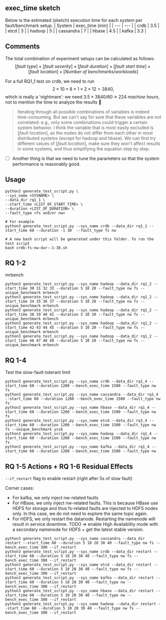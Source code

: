 ## exec_time sketch
Below is the estimated (sketch) execution time for each system per fault/benchmark setup.
| System | exec_time (min) |
| --- | --- |
| crdb | 3.5 |
| etcd | 3 |
| hadoop | 5 |
| cassandra | 7 |
| hbase | 4.5 |
| kafka | 3.3 |

## Comments
The total combination of experiment setups can be calculated as follows:
$$[fault\ type]\times[fault\ severity]\times[fault\ duration]\times[fault\ start\ time]\times[fault\ location]\times[Number\ of\ benchmarks/workloads]$$

For a full RQ1_1 test on crdb, we need to run
$$2\times10\times8\times1\times2\times12=3840,$$
which is really a 'nightmare': we need $3.5\times3840/60\approx224\ machine\ hours$, not to mention the time to analyze the results 🤔

> Iterating through all possible combinations of variables is indeed time-consuming. But we can't say for sure that these variables are not correlated: e.g., only some combinations could trigger a certain system behavior. I think the variable that is most easily excluded is $[fault\ location]$, as the nodes do not differ from each other in most distributed systems (except for hadoop and hbase). We can first try different values of $[fault\ location]$, make sure they won't affect results in some systems, and thus simplifying the equation step by step.

- [ ] Another thing is that we need to tune the parameters so that the system performance is reasonably good.

## Usage

```
python3 generate_test_script.py \
--sys_name <SYSNAME> \
--data_dir rq1_1 \
--start_time <LIST_OF_START_TIME> \
--duration <LIST_OF_DURATION> \
--fault_type <fs and/or nw>

# For example
python3 generate_test_script.py --sys_name crdb --data_dir rq1_1 --start_time 60 --duration -1 30  --fault_type fs nw

# A new bash script will be generated under this folder. To run the test script
bash crdb-fs-nw-dur--1-30.sh
```

## RQ 1-2

mrbench
```
python3 generate_test_script.py --sys_name hadoop --data_dir rq1_2 --start_time 30 31 32 33 --duration 5 10 20 --fault_type nw fs --unique_benchmark mrbench
python3 generate_test_script.py --sys_name hadoop --data_dir rq1_2 --start_time 34 35 36 37 --duration 5 10 20 --fault_type nw fs --unique_benchmark mrbench
python3 generate_test_script.py --sys_name hadoop --data_dir rq1_2 --start_time 38 39 40 41 --duration 5 10 20 --fault_type nw fs --unique_benchmark mrbench
python3 generate_test_script.py --sys_name hadoop --data_dir rq1_2 --start_time 42 43 44 45 --duration 5 10 20 --fault_type nw fs --unique_benchmark mrbench
python3 generate_test_script.py --sys_name hadoop --data_dir rq1_2 --start_time 46 47 48 49 --duration 5 10 20 --fault_type nw fs --unique_benchmark mrbench
```

## RQ 1-4
Test the slow-fault-tolerant limit
```
python3 generate_test_script.py --sys_name crdb --data_dir rq1_4 --start_time 60 --duration 1200 --bench_exec_time 1500 --fault_type nw fs
python3 generate_test_script.py --sys_name cassandra --data_dir rq1_4 --start_time 60 --duration 1200 --bench_exec_time 1500 --fault_type nw fs
python3 generate_test_script.py --sys_name hbase --data_dir rq1_4 --start_time 60 --duration 1200 --bench_exec_time 1500 --fault_type nw fs
python3 generate_test_script.py --sys_name etcd --data_dir rq1_4 --start_time 60 --duration 1200 --bench_exec_time 1500 --fault_type nw fs --unique_benchmark ycsb
python3 generate_test_script.py --sys_name hadoop --data_dir rq1_4 --start_time 60 --duration 1200 --bench_exec_time 1500 --fault_type nw fs
python3 generate_test_script.py --sys_name kafka --data_dir rq1_4 --start_time 60 --duration 1200 --bench_exec_time 1500 --fault_type nw
```

## RQ 1-5 Actions + RQ 1-6 Residual Effects

`--if_restart` flag to enable restart (right after 5s of slow fault)

Corner cases:
* For kafka, we only inject nw-related faults
* For HBase, we only inject nw-related faults. This is because HBase use HDFS for storage and thus fs-related faults are injected to HDFS nodes only. In this case, we do not need to explore the same topic again.
* For HDFS, we only restart the datanode. Restarting the namenode will result in service downtime. TODO => enable High Availability mode with a secondary namenode for HDFS + get the latest stable version.

```
python3 generate_test_script.py --sys_name cassandra --data_dir restart --start_time 60 --duration 5 10 20 30 40 --fault_type nw fs --bench_exec_time 300 --if_restart
python3 generate_test_script.py --sys_name crdb --data_dir restart --start_time 60 --duration 5 10 20 30 40 --fault_type nw fs --bench_exec_time 300 --if_restart
python3 generate_test_script.py --sys_name etcd --data_dir restart --start_time 60 --duration 5 10 20 30 40 --fault_type nw fs --bench_exec_time 300 --if_restart
python3 generate_test_script.py --sys_name kafka --data_dir restart --start_time 60 --duration 5 10 20 30 40 --fault_type nw --bench_exec_time 300 --if_restart
python3 generate_test_script.py --sys_name hbase --data_dir restart --start_time 60 --duration 5 10 20 30 40 --fault_type nw --bench_exec_time 300 --if_restart
python3 generate_test_script.py --sys_name hadoop --data_dir restart --start_time 60 --duration 5 10 20 30 40 --fault_type nw fs --bench_exec_time 300 --if_restart
```
